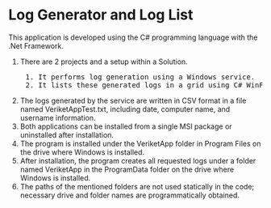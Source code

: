 # Log Generator and Log List
This application is developed using the C# programming language with the .Net Framework.
1. There are 2 projects and a setup within a Solution.
<pre>
    1. It performs log generation using a Windows service.
    2. It lists these generated logs in a grid using C# WinForms.
</pre>
2. The logs generated by the service are written in CSV format in a file named VeriketAppTest.txt, including date, computer name, and username information.
3. Both applications can be installed from a single MSI package or uninstalled after installation.
4. The program is installed under the VeriketApp folder in Program Files on the drive where Windows is installed.
5. After installation, the program creates all requested logs under a folder named VeriketApp in the ProgramData folder on the drive where Windows is installed.
6. The paths of the mentioned folders are not used statically in the code; necessary drive and folder names are programmatically obtained.
